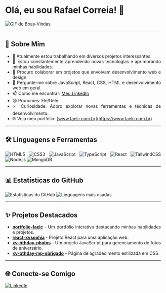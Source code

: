 # Olá, eu sou Rafael Correia! 👋

![GIF de Boas-Vindas](https://media.tenor.com/YUzRkMOL-3EAAAAM/programming-computer-frog.gif)
<div style="text-align: justify;">

  ---

  ## 🚀 Sobre Mim

  - 🔭 Atualmente estou trabalhando em diversos projetos interessantes.
  - 🌱 Estou constantemente aprendendo novas tecnologias e aprimorando minhas habilidades.
  - 👯 Procuro colaborar em projetos que envolvam desenvolvimento web e design.
  - 💬 Pergunte-me sobre JavaScript, React, CSS, HTML e desenvolvimento web em geral.
  - 📫 Como me encontrar: [Meu LinkedIn](https://www.linkedin.com/in/rafcsilva/)
  - 😄 Pronomes: Ele/Dele.
  - ⚡ Curiosidade: Adoro explorar novas ferramentas e técnicas de desenvolvimento.
  - 🌐 Veja meu portfólio: [www.faelc.com.br](https://www.faelc.com.br)

  ---

  ## 🛠️ Linguagens e Ferramentas

  ![HTML5](https://img.shields.io/badge/HTML5-000?style=for-the-badge&logo=html5&logoColor=E34F26)
  ![CSS3](https://img.shields.io/badge/CSS3-000?style=for-the-badge&logo=css3&logoColor=1572B6)
  ![JavaScript](https://img.shields.io/badge/JavaScript-000?style=for-the-badge&logo=javascript&logoColor=F7DF1E)
  ![TypeScript](https://img.shields.io/badge/TypeScript-000?style=for-the-badge&logo=typescript&logoColor=3178C6)
  ![React](https://img.shields.io/badge/React-000?style=for-the-badge&logo=react&logoColor=61DAFB)
  ![TailwindCSS](https://img.shields.io/badge/TailwindCSS-000?style=for-the-badge&logo=tailwindcss&logoColor=06B6D4)
  ![Node.js](https://img.shields.io/badge/Node.js-000?style=for-the-badge&logo=node.js&logoColor=339933)
  ![MongoDB](https://img.shields.io/badge/MongoDB-000?style=for-the-badge&logo=mongodb&logoColor=47A248)

  ---

  ## 📊 Estatísticas do GitHub

  ![Estatísticas do GitHub](https://github-readme-stats.vercel.app/api?username=rafcsx&show_icons=true&theme=radical)
  ![Linguagens mais usadas](https://github-readme-stats.vercel.app/api/top-langs/?username=rafcsx&layout=compact&theme=radical)

  ---

  ## ✨ Projetos Destacados

  - **[portfolio-faelc](https://github.com/rafcsx/portfolio-faelc)** - Um portfólio interativo destacando minhas habilidades e projetos.
  - **[react-xvsophia](https://github.com/rafcsx/react-xvsophia)** - Projeto React para uma aplicação web.
  - **[xv-bthday-photos](https://github.com/rafcsx/xv-bthday-photos)** - Um projeto JavaScript para gerenciamento de fotos de aniversário.
  - **[xv-bthday-mp-obrigado](https://github.com/rafcsx/xv-bthday-mp-obrigado)** - Página de agradecimento estilizada em CSS.

  ---

  ## 🌐 Conecte-se Comigo

  [![LinkedIn](https://img.shields.io/badge/LinkedIn-000?style=for-the-badge&logo=linkedin&logoColor=0E76A8)](https://www.linkedin.com/in/rafcsilva/)
</div>
